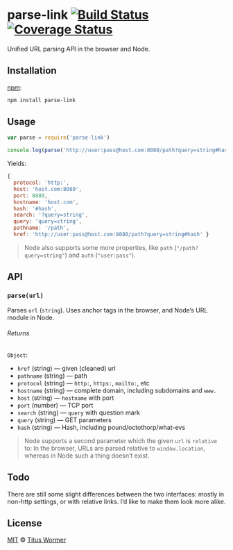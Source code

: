 # parse-link [![Build Status][travis-badge]][travis] [![Coverage Status][codecov-badge]][codecov]

Unified URL parsing API in the browser and Node.

## Installation

[npm][]:

```bash
npm install parse-link
```

## Usage

```js
var parse = require('parse-link')

console.log(parse('http://user:pass@host.com:8080/path?query=string#hash'))
```

Yields:

```js
{
  protocol: 'http:',
  host: 'host.com:8080',
  port: 8080,
  hostname: 'host.com',
  hash: '#hash',
  search: '?query=string',
  query: 'query=string',
  pathname: '/path',
  href: 'http://user:pass@host.com:8080/path?query=string#hash' }
```

> Node also supports some more properties, like `path`
> (`"/path?query=string"`) and `auth` (`"user:pass"`).

## API

### `parse(url)`

Parses `url` (`string`).  Uses anchor tags in the browser, and Node’s
URL module in Node.

###### Returns

`Object`:

*   `href` (string) — given (cleaned) url
*   `pathname` (string) — path
*   `protocol` (string) — `http:`, `https:`, `mailto:`, etc
*   `hostname` (string) — complete domain, including subdomains and `www.`
*   `host` (string) — `hostname` with port
*   `port` (number) — TCP port
*   `search` (string) — `query` with question mark
*   `query` (string) — GET parameters
*   `hash` (string) — Hash, including pound/octothorp/what-evs

> Node supports a second parameter which the given `url`
> is `relative` to: In the browser, URLs are parsed relative
> to `window.location`, whereas in Node such a thing doesn’t
> exist.

## Todo

There are still some slight differences between the two interfaces: mostly in
non-http settings, or with relative links.  I’d like to make them look more
alike.

## License

[MIT][license] © [Titus Wormer][author]

<!-- Definitions -->

[travis-badge]: https://img.shields.io/travis/wooorm/parse-link.svg

[travis]: https://travis-ci.org/wooorm/parse-link

[codecov-badge]: https://img.shields.io/codecov/c/github/wooorm/parse-link.svg

[codecov]: https://codecov.io/github/wooorm/parse-link

[npm]: https://docs.npmjs.com/cli/install

[license]: license

[author]: https://wooorm.com
